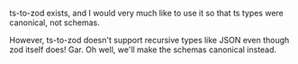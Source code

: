 ts-to-zod exists, and I would very much like to use it so that ts types were
canonical, not schemas.

However, ts-to-zod doesn't support recursive types like JSON even though zod
itself does! Gar. Oh well, we'll make the schemas canonical instead.
